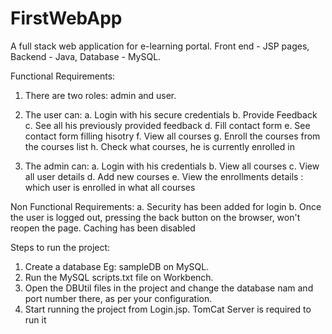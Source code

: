 # FirstWebApp
A full stack web application for e-learning portal. Front end - JSP pages, Backend - Java, Database - MySQL.

Functional Requirements:

1. There are two roles: admin and user.
2. The user can:
   a. Login with his secure credentials
   b. Provide Feedback
   c. See all his previously provided feedback
   d. Fill contact form
   e. See contact form filling hisotry
   f. View all courses
   g. Enroll the courses from the courses list
   h. Check what courses, he is currently enrolled in
   
3. The admin can:
  a. Login with his credentials
  b. View all courses
  c. View all user details
  d. Add new courses 
  e. View the enrollments details : which user is enrolled in what all courses
  
Non Functional Requirements:
a. Security has been added for login
b. Once the user is logged out, pressing the back button on the browser, won't reopen the page. Caching has been disabled 

Steps to run the project:
1. Create a database Eg: sampleDB on MySQL.
2. Run the MySQL scripts.txt file on Workbench.
3. Open the DBUtil files in the project and change the database nam and port number there, as per your configuration.
4. Start running the project from Login.jsp. TomCat Server is required to run it

